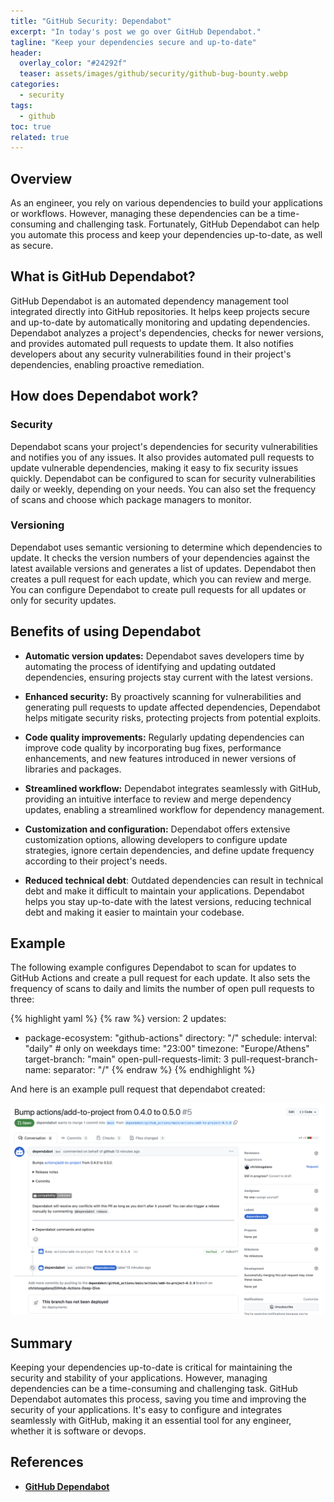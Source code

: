 ```yaml
---
title: "GitHub Security: Dependabot"
excerpt: "In today's post we go over GitHub Dependabot."
tagline: "Keep your dependencies secure and up-to-date"
header:
  overlay_color: "#24292f"
  teaser: assets/images/github/security/github-bug-bounty.webp
categories:
  - security
tags:
  - github
toc: true
related: true
---
```


## Overview

As an engineer, you rely on various dependencies to build your applications or workflows. However, managing these dependencies can be a time-consuming and challenging task. Fortunately, GitHub Dependabot can help you automate this process and keep your dependencies up-to-date, as well as secure.

## What is GitHub Dependabot?

GitHub Dependabot is an automated dependency management tool integrated directly into GitHub repositories. It helps keep projects secure and up-to-date by automatically monitoring and updating dependencies. Dependabot analyzes a project's dependencies, checks for newer versions, and provides automated pull requests to update them. It also notifies developers about any security vulnerabilities found in their project's dependencies, enabling proactive remediation.

## How does Dependabot work?

### Security

Dependabot scans your project's dependencies for security vulnerabilities and notifies you of any issues. It also provides automated pull requests to update vulnerable dependencies, making it easy to fix security issues quickly. Dependabot can be configured to scan for security vulnerabilities daily or weekly, depending on your needs. You can also set the frequency of scans and choose which package managers to monitor.

### Versioning

Dependabot uses semantic versioning to determine which dependencies to update. It checks the version numbers of your dependencies against the latest available versions and generates a list of updates. Dependabot then creates a pull request for each update, which you can review and merge. You can configure Dependabot to create pull requests for all updates or only for security updates.

## Benefits of using Dependabot

- **Automatic version updates:** Dependabot saves developers time by automating the process of identifying and updating outdated dependencies, ensuring projects stay current with the latest versions.

- **Enhanced security:** By proactively scanning for vulnerabilities and generating pull requests to update affected dependencies, Dependabot helps mitigate security risks, protecting projects from potential exploits.

- **Code quality improvements:** Regularly updating dependencies can improve code quality by incorporating bug fixes, performance enhancements, and new features introduced in newer versions of libraries and packages.

- **Streamlined workflow:** Dependabot integrates seamlessly with GitHub, providing an intuitive interface to review and merge dependency updates, enabling a streamlined workflow for dependency management.

- **Customization and configuration:** Dependabot offers extensive customization options, allowing developers to configure update strategies, ignore certain dependencies, and define update frequency according to their project's needs.

- **Reduced technical debt**: Outdated dependencies can result in technical debt and make it difficult to maintain your applications. Dependabot helps you stay up-to-date with the latest versions, reducing technical debt and making it easier to maintain your codebase.

## Example

The following example configures Dependabot to scan for updates to GitHub Actions and create a pull request for each update. It also sets the frequency of scans to daily and limits the number of open pull requests to three:

{% highlight yaml %}
{% raw %}
version: 2
updates:

- package-ecosystem: "github-actions"
    directory: "/"
    schedule:
      interval: "daily" # only on weekdays
      time: "23:00"
      timezone: "Europe/Athens"
    target-branch: "main"
    open-pull-requests-limit: 3
    pull-request-branch-name:
      separator: "/"
{% endraw %}
{% endhighlight %}

And here is an example pull request that dependabot created:

![dependabot-pr](/assets/images/github/security/dependabot-pr.webp)

## Summary

Keeping your dependencies up-to-date is critical for maintaining the security and stability of your applications. However, managing dependencies can be a time-consuming and challenging task. GitHub Dependabot automates this process, saving you time and improving the security of your applications. It's easy to configure and integrates seamlessly with GitHub, making it an essential tool for any engineer, whether it is software or devops.

## References

- [**GitHub Dependabot**](https://docs.github.com/en/code-security/supply-chain-security/keeping-your-dependencies-updated-automatically/about-dependabot-version-updates)
